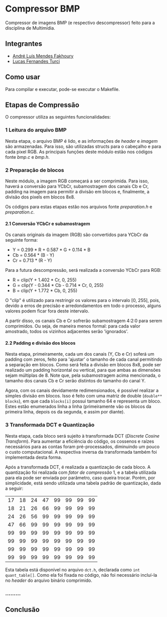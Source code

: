# Compressor BMP
Compressor de imagens BMP (e respectivo descompressor) feito para a disciplina de Multimídia.

## Integrantes
- [André Luís Mendes Fakhoury](https://github.com/andrefakhoury/)
- [Lucas Fernandes Turci](https://github.com/lucasturci)

## Como usar
Para compilar e executar, pode-se executar o Makefile.

## Etapas de Compressão

O compressor utiliza as seguintes funcionalidades:

### 1 Leitura do arquivo BMP

Nesta etapa, o arquivo BMP é lido, e as informações de *header* e *imagem* são armazenadas. Para isso, são utilizadas structs para o cabeçalho e para cada pixel RGB. As principais funções deste módulo estão nos códigos fonte *bmp.c* e *bmp.h*.

### 2 Preparação de blocos

Neste módulo, a imagem RGB começará a ser comprimida. Para isso, haverá a conversão para YCbCr, subamostragem dos canais Cb e Cr, padding na imagem para permitir a divisão em blocos e, finalmente, a divisão dos pixels em blocos 8x8.

Os códigos para estas etapas estão nos arquivos fonte *preparation.h* e *preparation.c*.

#### 2.1 Conversão YCbCr e subamostragem

Os canais originais da imagem (RGB) são convertidos para YCbCr da seguinte forma:

- Y = 0.299 * R + 0.587 * G + 0.114 * B
- Cb = 0.564 * (B - Y)
- Cr = 0.713 * (R - Y)

Para a futura descompressão, será realizada a conversão YCbCr para RGB:

- R = clip(Y + 1.402 * Cr, 0, 255)
- G = clip(Y - 0.344 * Cb - 0.714 * Cr, 0, 255)
- B = clip(Y + 1.772 * Cb, 0, 255)

O "clip" é utilizado para restringir os valores para o intervalo [0, 255], pois, devido a erros de precisão e arredondamentos em todo o processo, alguns valores podem ficar fora deste intervalo.

A partir disso, os canais Cb e Cr sofrerão subamostragem 4:2:0 para serem comprimidos. Ou seja, de maneira menos formal: para cada valor amostrado, todos os vizinhos adjacentes serão 'ignorados'.

#### 2.2 Padding e divisão dos blocos

Nesta etapa, primeiramente, cada um dos canais (Y, Cb e Cr) soferá um padding com zeros, feito para 'ajustar' o tamanho de cada canal permitindo a separação em blocos. Como será feita a divisão em blocos 8x8, pode ser realizado um padding horizontal ou vertical, para que ambas as dimensões sejam múltiplas de 8. Note que, pela subamostragem acima mencionada, o tamanho dos canais Cb e Cr serão distintos do tamanho do canal Y.

Agora, com os canais devidamente redimensionados, é possível realizar a simples divisão em blocos. Isso é feito com uma matriz de double (`double** blocks`), em que cada `blocks[i]` possui tamanho 64 e representa um bloco. Estes estão enumerados linha a linha (primeiramente vão os blocos da primeira linha, depois os da segunda, e assim por diante).

### 3 Transformada DCT e Quantização

Nesta etapa, cada bloco será sujeito à transformada DCT (*Discrete Cosine Transform*). Para aumentar a eficiência do código, os cossenos e raízes necessários para as contas foram pré-processados, diminuindo um pouco o custo computacional. A respectiva inversa da transformada também foi implementada desta forma.

Após a transformada DCT, é realizada a quantização de cada bloco. A quantização foi realizada com *fator de compressão* 1, e a tabela utilizada para ela pode ser enviada por parâmetro, caso queira trocar. Porém, por simplicidade, está sendo utilizada uma tabela padrão de quantização, dada a seguir:

|  |  |  |  |  |  |  |  |
|----|----|----|----|----|----|----|----|
| 17 | 18 | 24 | 47 | 99 | 99 | 99 | 99 |
| 18 | 21 | 26 | 66 | 99 | 99 | 99 | 99 |
| 24 | 26 | 56 | 99 | 99 | 99 | 99 | 99 |
| 47 | 66 | 99 | 99 | 99 | 99 | 99 | 99 |
| 99 | 99 | 99 | 99 | 99 | 99 | 99 | 99 |
| 99 | 99 | 99 | 99 | 99 | 99 | 99 | 99 |
| 99 | 99 | 99 | 99 | 99 | 99 | 99 | 99 |
| 99 | 99 | 99 | 99 | 99 | 99 | 99 | 99 |


Esta tabela está disponível no arquivo `dct.h`, declarada como `int quant_table[]`. Como ela foi fixada no código, não foi necessário incluí-la no *header* do arquivo binário comprimido.

### .........



## Conclusão